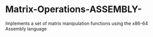 # Matrix-Operations-ASSEMBLY-
Implements a set of matrix manipulation functions using the x86-64 Assembly language
